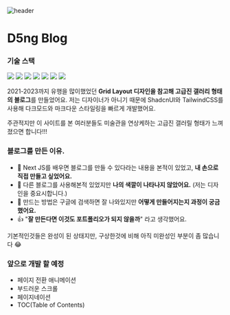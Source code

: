 ![header](https://capsule-render.vercel.app/api?type=Venom&color=auto&height=300&section=header&text=D5ngBlog&fontSize=90&fontColor=232323)

# D5ng Blog

### 기술 스택

<img src="https://img.shields.io/badge/Next.js-000?logo=nextdotjs&logoColor=fff&style=for-the-badge"/>
<img src="https://img.shields.io/badge/Tailwind_CSS-38B2AC?style=for-the-badge&logo=tailwind-css&logoColor=white"/>
<img src="https://img.shields.io/badge/Markdown-000000?style=for-the-badge&logo=markdown&logoColor=white"/>
<img src="https://img.shields.io/badge/TypeScript-007ACC?style=for-the-badge&logo=typescript&logoColor=white"/>
<img src="https://img.shields.io/badge/shadcn%2Fui-000000?style=for-the-badge&logo=shadcnui&logoColor=white"/>
<img src="https://img.shields.io/badge/Framer-black?style=for-the-badge&logo=framer&logoColor=blue"/>
<img src="https://img.shields.io/badge/ThreeJs-black?style=for-the-badge&logo=three.js&logoColor=white">

2021-2023까지 유행을 많이했었던 **Grid Layout 디자인을 참고해 고급진 갤러리 형태의 블로그**를 만들었어요. 저는 디자이너가 아니기 때문에 ShadcnUI와 TailwindCSS를 사용해 다크모드와 마크다운 스타일링을 빠르게 개발했어요.

주관적지만 이 사이트를 본 여러분들도 미술관을 연상케하는 고급진 갤러릴 형태가 느껴졌으면 합니다!!!

### 블로그를 만든 이유.

- 👋 Next JS를 배우면 블로그를 만들 수 있다라는 내용을 본적이 있었고, **내 손으로 직접 만들고 싶었어요.**
- 🎨 다른 블로그를 사용해본적 있었지만 **나의 색깔이 나타나지 않았어요.** (저는 디자인을 중요시합니다.)
- 🤔 만드는 방법은 구글에 검색하면 잘 나와있지만 **어떻게 만들어지는지 과정이 궁금했어요.**
- 👍 "**잘 만든다면 이것도 포트폴리오가 되지 않을까**" 라고 생각했어요.

기본적인것들은 완성이 된 상태지만, 구상한것에 비해 아직 미완성인 부분이 좀 많습니다 😂

### 앞으로 개발 할 예정

- 페이지 전환 애니메이션
- 부드러운 스크롤
- 페이지네이션
- TOC(Table of Contents)
